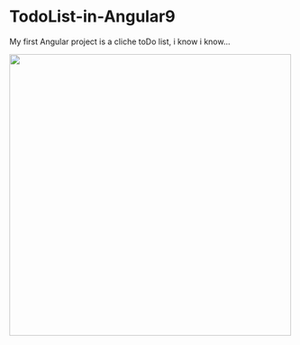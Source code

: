 # TodoList-in-Angular9
 My first Angular project is a cliche toDo list, i know i know...
 
 <img alt="" height="500" width="500" src="src/assests/readme.gif">
